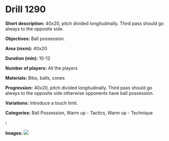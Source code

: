# Drill 1290

**Short description:**
40x20, pitch divided longitudinally. Third pass should go always to the opposite side.

**Objectives:**
Ball possession.

**Area (mxm):**
40x20

**Duration (min):**
10-12

**Number of players:**
All the players

**Materials:**
Bibs, balls, cones

**Progression:**
40x20, pitch divided longitudinally. Third pass should go always to the opposite side otherwise opponents have ball possession.

**Variations:**
Introduce a touch limit.

**Categories:**
Ball Possession, Warm up - Tactics, Warm up - Technique

**:**


**Images:**
![](https://www.coachingfutsal.com/\images\ff5bf74a-d905-49f0-99b0-ec2d1413f05c_102.png)

